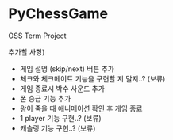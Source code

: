 # PyChessGame
OSS Term Project

추가할 사항)
- 게임 설명 (skip/next) 버튼 추가
- 체크와 체크메이트 기능을 구현할 지 말지..? (보류)
- 게임 종료시 박수 사운드 추가
- 폰 승급 기능 추가
- 왕이 죽을 때 애니메이션 확인 후 게임 종료
- 1 player 기능 구현..? (보류)
- 캐슬링 기능 구현..? (보류)
  
